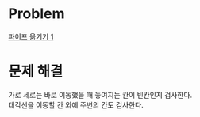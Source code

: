 # Problem
[파이프 옮기기 1](https://www.acmicpc.net/problem/17070)
   
# 문제 해결
가로 세로는 바로 이동했을 때 놓여지는 칸이 빈칸인지 검사한다.   
대각선을 이동할 칸 외에 주변의 칸도 검사한다.   